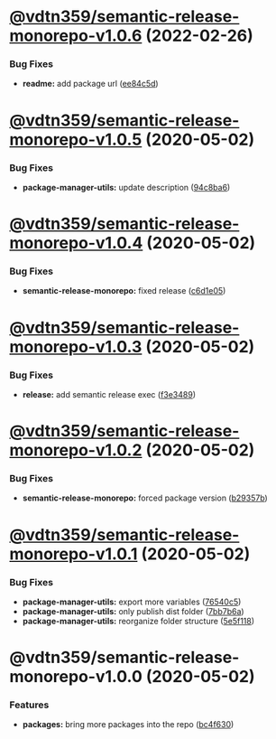 # [@vdtn359/semantic-release-monorepo-v1.0.6](https://github.com/vdtn359/vdtn359-os/compare/@vdtn359/semantic-release-monorepo-v1.0.5...@vdtn359/semantic-release-monorepo-v1.0.6) (2022-02-26)


### Bug Fixes

* **readme:** add package url ([ee84c5d](https://github.com/vdtn359/vdtn359-os/commit/ee84c5d486c4961277aca4b56c8f38ac63f0c349))

# [@vdtn359/semantic-release-monorepo-v1.0.5](https://github.com/vdtn359/vdtn359-os/compare/@vdtn359/semantic-release-monorepo-v1.0.4...@vdtn359/semantic-release-monorepo-v1.0.5) (2020-05-02)


### Bug Fixes

* **package-manager-utils:** update description ([94c8ba6](https://github.com/vdtn359/vdtn359-os/commit/94c8ba623df40a7a5b0d87266d4ffc583076ba5e))

# [@vdtn359/semantic-release-monorepo-v1.0.4](https://github.com/vdtn359/vdtn359-os/compare/@vdtn359/semantic-release-monorepo-v1.0.3...@vdtn359/semantic-release-monorepo-v1.0.4) (2020-05-02)


### Bug Fixes

* **semantic-release-monorepo:** fixed release ([c6d1e05](https://github.com/vdtn359/vdtn359-os/commit/c6d1e05abd142dbaea9a1e9f61de9dca0d06cf6c))

# [@vdtn359/semantic-release-monorepo-v1.0.3](https://github.com/vdtn359/vdtn359-os/compare/@vdtn359/semantic-release-monorepo-v1.0.2...@vdtn359/semantic-release-monorepo-v1.0.3) (2020-05-02)


### Bug Fixes

* **release:** add semantic release exec ([f3e3489](https://github.com/vdtn359/vdtn359-os/commit/f3e34895fe09557939046d4b31e4aa59d67b97ed))

# [@vdtn359/semantic-release-monorepo-v1.0.2](https://github.com/vdtn359/vdtn359-os/compare/@vdtn359/semantic-release-monorepo-v1.0.1...@vdtn359/semantic-release-monorepo-v1.0.2) (2020-05-02)


### Bug Fixes

* **semantic-release-monorepo:** forced package version ([b29357b](https://github.com/vdtn359/vdtn359-os/commit/b29357bf1a84f4f123b3b4e6dced68fd6a49b721))

# [@vdtn359/semantic-release-monorepo-v1.0.1](https://github.com/vdtn359/vdtn359-os/compare/@vdtn359/semantic-release-monorepo-v1.0.0...@vdtn359/semantic-release-monorepo-v1.0.1) (2020-05-02)


### Bug Fixes

* **package-manager-utils:** export more variables ([76540c5](https://github.com/vdtn359/vdtn359-os/commit/76540c5d79a32cf9827216915871f9cc2cbe2603))
* **package-manager-utils:** only publish dist folder ([7bb7b6a](https://github.com/vdtn359/vdtn359-os/commit/7bb7b6a7f4b039ed2efe968ddf7ea1564e1169b6))
* **package-manager-utils:** reorganize folder structure ([5e5f118](https://github.com/vdtn359/vdtn359-os/commit/5e5f118b5fc62c99d5b6193ecaf6fc5b88ba5002))

# @vdtn359/semantic-release-monorepo-v1.0.0 (2020-05-02)


### Features

* **packages:** bring more packages into the repo ([bc4f630](https://github.com/vdtn359/vdtn359-os/commit/bc4f6306538a5192ffb757b06c8cf9bf22d5e3bf))
